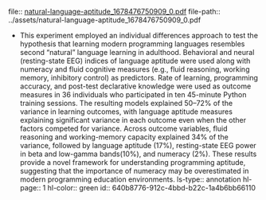 file:: [natural-language-aptitude_1678476750909_0.pdf](../assets/natural-language-aptitude_1678476750909_0.pdf)
file-path:: ../assets/natural-language-aptitude_1678476750909_0.pdf

- This experiment employed an individual differences approach to test the hypothesis that learning modern programming languages resembles second “natural” language learning in adulthood. Behavioral and neural (resting-state EEG) indices of language aptitude were used along with numeracy and fluid cognitive measures (e.g., fluid reasoning, working memory, inhibitory control) as predictors. Rate of learning, programming accuracy, and post-test declarative knowledge were used as outcome measures in 36 individuals who participated in ten 45-minute Python training sessions. The resulting models explained 50–72% of the variance in learning outcomes, with language aptitude measures explaining significant variance in each outcome even when the other factors competed for variance. Across outcome variables, fluid reasoning and working-memory capacity explained 34% of the variance, followed by language aptitude (17%), resting-state EEG power in beta and low-gamma bands(10%), and numeracy (2%). These results provide a novel framework for understanding programming aptitude, suggesting that the importance of numeracy may be overestimated in modern programming education environments.
  ls-type:: annotation
  hl-page:: 1
  hl-color:: green
  id:: 640b8776-912c-4bbd-b22c-1a4b6bb66110